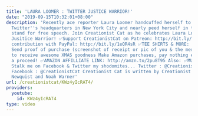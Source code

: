 ```yaml
---
title: 'LAURA LOOMER : TWITTER JUSTICE WARRIOR!'
date: "2019-09-15T10:32:01+08:00"
description: 'Recently ace reporter Laura Loomer handcuffed herself to the doors of
  Twitter''s headquarters in New York City and nearly peed herself in this patriotic
  stand for free speech. Join Creationist Cat as he celebrates Laura Loomer: Twitter
  Jusitice Warrior! ✅Support CreationistCat on Patreon: http://bit.ly/1ASeYOt ✅One-time
  contribution with PayPal: http://bit.ly/1eQR4sR ✅TEE SHIRTS & MORE: https://teespring.com/stores/creationist-cat
  Send proof of purchase (screenshot of receipt or pic of you & the merch) to CreationistCatBiz
  to receive awesome XMAS goodness Make Amazon purchases, pay nothing extra & we get
  a proceed! ✅AMAZON AFFILLIATE LINK: http://amzn.to/2pu8T95 Also: ✅MUSIC!: https://creationistcat.bandcamp.com
  Stalk me on Facebook & Twitter my shodomites... Twitter : @CreationistCat & @VadimNewquist
  Facebook : @CreationistCat Creationist Cat is written by Creationist Cat, Vadim
  Newquist and Noah Warner'
url: /creationistcat/KWz4yIcRAT4/
providers:
  youtube:
    id: KWz4yIcRAT4
type: video
---
```

